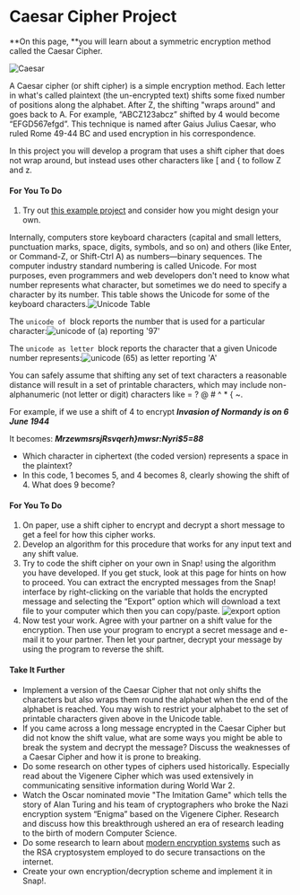 # Caesar Cipher Project

**On this page, **you will learn about a symmetric encryption method called the Caesar Cipher.

![](https://bjc.edc.org/bjc-r/img/4-internet/img_CaesarCipher/Caesar.JPG "Caesar")

A Caesar cipher \(or shift cipher\) is a simple encryption method. Each letter in what's called plaintext \(the un-encrypted text\) shifts some fixed number of positions along the alphabet. After Z, the shifting "wraps around" and goes back to A. For example, “ABCZ123abcz” shifted by 4 would become “EFGD567efgd”. This technique is named after Gaius Julius Caesar, who ruled Rome 49-44 BC and used encryption in his correspondence.

In this project you will develop a program that uses a shift cipher that does not wrap around, but instead uses other characters like \[ and { to follow Z and z.

#### For You To Do

1. Try out [this example project](https://bjc.edc.org/bjc-r/cur/programming/4-internet/3-cybersecurity/3c-caesar-cipher-interactive.html) and consider how you might design your own.

Internally, computers store keyboard characters \(capital and small letters, punctuation marks, space, digits, symbols, and so on\) and others \(like Enter, or Command-Z, or Shift-Ctrl A\) as numbers—binary sequences. The computer industry standard numbering is called Unicode. For most purposes, even programmers and web developers don't need to know what number represents what character, but sometimes we do need to specify a character by its number. This table shows the Unicode for some of the keyboard characters.![](https://bjc.edc.org/bjc-r/img/4-internet/img_CaesarCipher/Mary_CharacterTable.jpeg "Unicode Table")

The `unicode of `block reports the number that is used for a particular character:![](https://bjc.edc.org/bjc-r/img/4-internet/img_CaesarCipher/SnapUnicode1.png "unicode of \(a\) reporting &apos;97&apos;")

The `unicode as letter `block reports the character that a given Unicode number represents:![](https://bjc.edc.org/bjc-r/img/4-internet/img_CaesarCipher/SnapUnicode2.png "unicode \(65\) as letter reporting &apos;A&apos;")

You can safely assume that shifting any set of text characters a reasonable distance will result in a set of printable characters, which may include non-alphanumeric \(not letter or digit\) characters like = ? @ \# ^ \* { ~.

For example, if we use a shift of 4 to encrypt _**Invasion of Normandy is on 6 June 1944**_

It becomes: _**Mrzewmsr$sj$Rsvqerh}$mw$sr$:$Nyri$5=88**_

* Which character in ciphertext \(the coded version\) represents a space in the plaintext?
* In this code, 1 becomes 5, and 4 becomes 8, clearly showing the shift of 4. What does 9 become?

#### For You To Do

1. On paper, use a shift cipher to encrypt and decrypt a short message to get a feel for how this cipher works.
2. Develop an algorithm for this procedure that works for any input text and any shift value.
3. Try to code the shift cipher on your own in Snap! using the algorithm you have developed. If you get stuck, look at this page for hints on how to proceed. You can extract the encrypted messages from the Snap! interface by right-clicking on the variable that holds the encrypted message and selecting the “Export” option which will download a text file to your computer which then you can copy/paste. ![](https://bjc.edc.org/bjc-r/img/4-internet/img_CaesarCipher/Export.png "export option")
4. Now test your work. Agree with your partner on a shift value for the encryption. Then use your program to encrypt a secret message and e-mail it to your partner. Then let your partner, decrypt your message by using the program to reverse the shift.

#### Take It Further

* Implement a version of the Caesar Cipher that not only shifts the characters but also wraps them round the alphabet when the end of the alphabet is reached. You may wish to restrict your alphabet to the set of printable characters given above in the Unicode table.
* If you came across a long message encrypted in the Caesar Cipher but did not know the shift value, what are some ways you might be able to break the system and decrypt the message? Discuss the weaknesses of a Caesar Cipher and how it is prone to breaking.
* Do some research on other types of ciphers used historically. Especially read about the Vigenere Cipher which was used extensively in communicating sensitive information during World War 2.
* Watch the Oscar nominated movie "The Imitation Game" which tells the story of Alan Turing and his team of cryptographers who broke the Nazi encryption system “Enigma” based on the Vigenere Cipher. Research and discuss how this breakthrough ushered an era of research leading to the birth of modern Computer Science.
* Do some research to learn about [modern encryption systems](https://bjc.edc.org/bjc-r/cur/programming/4-internet/3-cybersecurity/4-asymmetric_cryptography.html) such as the RSA cryptosystem employed to do secure transactions on the internet.
* Create your own encryption/decryption scheme and implement it in Snap!.  



